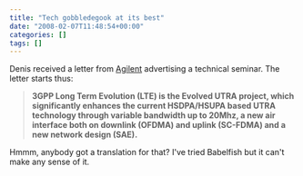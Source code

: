 ```yaml
---
title: "Tech gobbledegook at its best"
date: "2008-02-07T11:48:54+00:00"
categories: []
tags: []
---
```


Denis received a letter from <a href="http://www.agilent.co.uk/">Agilent</a> advertising a technical seminar. The letter starts thus:
<blockquote><strong>3GPP Long Term Evolution (LTE) is the Evolved UTRA project, which significantly enhances the current HSDPA/HSUPA based UTRA technology through variable bandwidth up to 20Mhz, a new air interface both on downlink (OFDMA) and uplink (SC-FDMA) and a new network design (SAE).</strong></blockquote>
<blockquote></blockquote>
Hmmm, anybody got a translation for that?  I've tried Babelfish but it can't make any sense of it.
